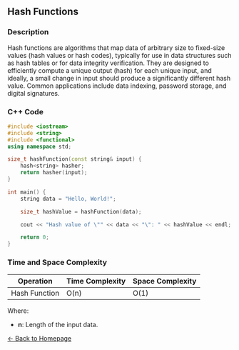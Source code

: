 ## Hash Functions

### Description
Hash functions are algorithms that map data of arbitrary size to fixed-size values (hash values or hash codes), typically for use in data structures such as hash tables or for data integrity verification. They are designed to efficiently compute a unique output (hash) for each unique input, and ideally, a small change in input should produce a significantly different hash value. Common applications include data indexing, password storage, and digital signatures.

### C++ Code

```cpp
#include <iostream>
#include <string>
#include <functional>
using namespace std;

size_t hashFunction(const string& input) {
    hash<string> hasher;
    return hasher(input);
}

int main() {
    string data = "Hello, World!";

    size_t hashValue = hashFunction(data);

    cout << "Hash value of \"" << data << "\": " << hashValue << endl;

    return 0;
}
```
### Time and Space Complexity

| Operation            | Time Complexity                  | Space Complexity         |
|----------------------|----------------------------------|--------------------------|
| Hash Function        | O(n)                             | O(1)                     |

Where:
- **n**: Length of the input data.

[← Back to Homepage](https://mehwishferoz.github.io/)